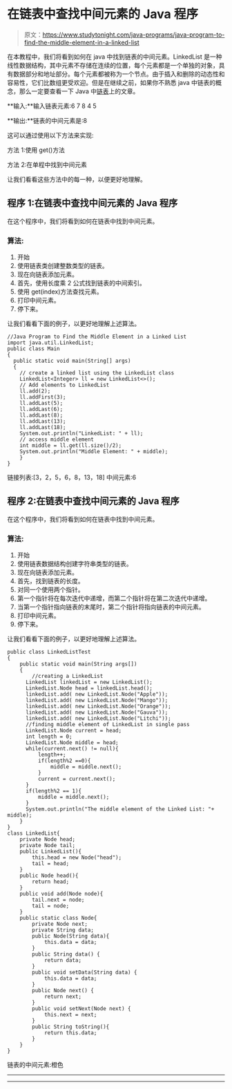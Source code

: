 # 在链表中查找中间元素的 Java 程序

> 原文：<https://www.studytonight.com/java-programs/java-program-to-find-the-middle-element-in-a-linked-list>

在本教程中，我们将看到如何在 java 中找到链表的中间元素。LinkedList 是一种线性数据结构，其中元素不存储在连续的位置，每个元素都是一个单独的对象，具有数据部分和地址部分。每个元素都被称为一个节点。由于插入和删除的动态性和容易性，它们比数组更受欢迎。但是在继续之前，如果你不熟悉 java 中链表的概念，那么一定要查看一下 Java 中[链表](https://www.studytonight.com/java/linkedlist-in-collection-framework.php)上的文章。

**输入:**输入链表元素:6 7 8 4 5

**输出:**链表的中间元素是:8

这可以通过使用以下方法来实现:

方法 1:使用 get()方法

方法 2:在单程中找到中间元素

让我们看看这些方法中的每一种，以便更好地理解。

## 程序 1:在链表中查找中间元素的 Java 程序

在这个程序中，我们将看到如何在链表中找到中间元素。

### 算法:

1.  开始
2.  使用链表类创建整数类型的链表。
3.  现在向链表添加元素。
4.  首先，使用长度乘 2 公式找到链表的中间索引。
5.  使用 get(index)方法查找元素。
6.  打印中间元素。
7.  停下来。

让我们看看下面的例子，以更好地理解上述算法。

```
//Java Program to Find the Middle Element in a Linked List
import java.util.LinkedList;
public class Main 
{
  public static void main(String[] args)
  {
    // create a linked list using the LinkedList class
    LinkedList<Integer> ll = new LinkedList<>();
    // Add elements to LinkedList
    ll.add(2);
    ll.addFirst(3);
    ll.addLast(5);
    ll.addLast(6);
    ll.addLast(8);
    ll.addLast(13);
    ll.addLast(18);
    System.out.println("LinkedList: " + ll);
    // access middle element
    int middle = ll.get(ll.size()/2);
    System.out.println("Middle Element: " + middle);
    }
}
```

链接列表:[3，2，5，6，8，13，18]
中间元素:6

## 程序 2:在链表中查找中间元素的 Java 程序

在这个程序中，我们将看到如何在链表中找到中间元素。

### 算法:

1.  开始
2.  使用链表数据结构创建字符串类型的链表。
3.  现在向链表添加元素。
4.  首先，找到链表的长度。
5.  对同一个使用两个指针。
6.  第一个指针将在每次迭代中递增，而第二个指针将在第二次迭代中递增。
7.  当第一个指针指向链表的末尾时，第二个指针将指向链表的中间元素。
8.  打印中间元素。
9.  停下来。

让我们看看下面的例子，以更好地理解上述算法。

```
public class LinkedListTest 
{
    public static void main(String args[]) 
    {
        //creating a LinkedList
      LinkedList linkedList = new LinkedList();
      LinkedList.Node head = linkedList.head();
      linkedList.add( new LinkedList.Node("Apple"));
      linkedList.add( new LinkedList.Node("Mango"));
      linkedList.add( new LinkedList.Node("Orange"));
      linkedList.add( new LinkedList.Node("Gauva"));
      linkedList.add( new LinkedList.Node("Litchi"));
      //finding middle element of LinkedList in single pass
      LinkedList.Node current = head;
      int length = 0;
      LinkedList.Node middle = head;
      while(current.next() != null){
          length++;
          if(length%2 ==0){
              middle = middle.next();
          }
          current = current.next();
      }
      if(length%2 == 1){
          middle = middle.next();
      }
      System.out.println("The middle element of the Linked List: "+ middle);
    } 
}
class LinkedList{
    private Node head;
    private Node tail;
    public LinkedList(){
        this.head = new Node("head");
        tail = head;
    }
    public Node head(){
        return head;
    }
    public void add(Node node){
        tail.next = node;
        tail = node;
    }
    public static class Node{
        private Node next;
        private String data;
        public Node(String data){
            this.data = data;
        }
        public String data() {
            return data;
        }
        public void setData(String data) {
            this.data = data;
        }
        public Node next() {
            return next;
        }
        public void setNext(Node next) {
            this.next = next;
        }
        public String toString(){
            return this.data;
        }
    }
}
```

链表的中间元素:橙色

* * *

* * *